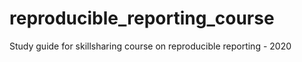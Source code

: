 # reproducible_reporting_course
Study guide for skillsharing course on reproducible reporting - 2020
